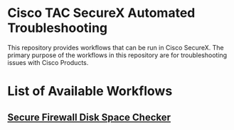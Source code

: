 # Cisco TAC SecureX Automated Troubleshooting
This repository provides workflows that can be run in Cisco SecureX. The primary purpose of the workflows in this repository are for troubleshooting issues with Cisco Products.

# List of Available Workflows

## [Secure Firewall Disk Space Checker](Workflows/Secure-firewall-Disk-Space-Checker__definition_workflow_01WOLLDJ04UHR4kvLNe1Be3NmMWIjNAt2eq)

